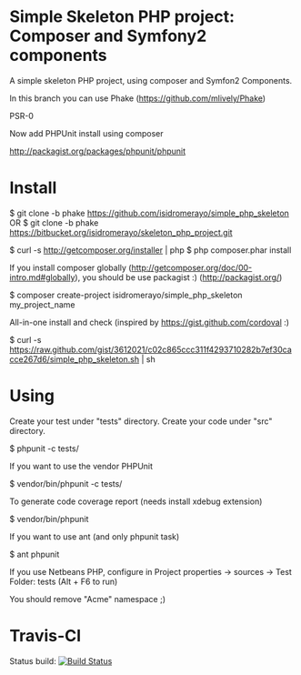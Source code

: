 Simple Skeleton PHP project: Composer and Symfony2 components
=============================================================

A simple skeleton PHP project, using composer and Symfon2 Components.

In this branch you can use Phake (https://github.com/mlively/Phake)

PSR-0

Now add PHPUnit install using composer

http://packagist.org/packages/phpunit/phpunit

Install
=======

$ git clone -b phake https://github.com/isidromerayo/simple_php_skeleton
OR
$ git clone -b phake https://bitbucket.org/isidromerayo/skeleton_php_project.git

$ curl -s http://getcomposer.org/installer | php
$ php composer.phar install

If you install composer globally (http://getcomposer.org/doc/00-intro.md#globally),
you should be use packagist :) (http://packagist.org/)

$ composer create-project isidromerayo/simple_php_skeleton my_project_name

All-in-one install and check (inspired by https://gist.github.com/cordoval :)

$ curl -s https://raw.github.com/gist/3612021/c02c865ccc311f4293710282b7ef30cacce267d6/simple_php_skeleton.sh | sh

Using
=====

Create your test under "tests" directory.
Create your code under "src" directory.

$ phpunit -c tests/

If you want to use the vendor PHPUnit

$ vendor/bin/phpunit -c tests/

To generate code coverage report (needs install xdebug extension)

$ vendor/bin/phpunit

If you want to use ant (and only phpunit task)

$ ant phpunit

If you use Netbeans PHP, configure in 
Project properties -> sources -> Test Folder: tests (Alt + F6 to run)

You should remove "Acme" namespace ;)

Travis-CI
=========

Status build: [![Build Status](https://secure.travis-ci.org/isidromerayo/simple_php_skeleton.png?branch=phake)](http://travis-ci.org/isidromerayo/simple_php_skeleton)

